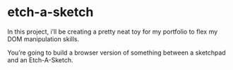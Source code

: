 # etch-a-sketch
In this project, i’ll be creating a pretty neat toy for my portfolio to flex my DOM manipulation skills. 

You’re going to build a browser version of something between a sketchpad and an Etch-A-Sketch.

